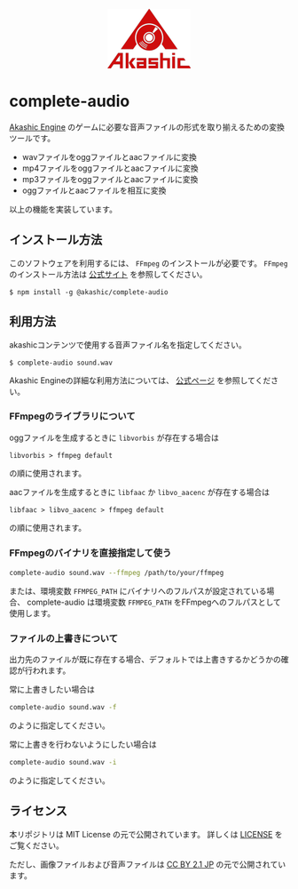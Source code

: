 <p align="center">
<img src="img/akashic.png"/>
</p>

# complete-audio

[Akashic Engine](https://akashic-games.github.io/) のゲームに必要な音声ファイルの形式を取り揃えるための変換ツールです。

* wavファイルをoggファイルとaacファイルに変換
* mp4ファイルをoggファイルとaacファイルに変換
* mp3ファイルをoggファイルとaacファイルに変換
* oggファイルとaacファイルを相互に変換

以上の機能を実装しています。

## インストール方法

このソフトウェアを利用するには、 `FFmpeg` のインストールが必要です。 `FFmpeg` のインストール方法は [公式サイト](https://www.ffmpeg.org/) を参照してください。

```
$ npm install -g @akashic/complete-audio
```

## 利用方法

akashicコンテンツで使用する音声ファイル名を指定してください。

```
$ complete-audio sound.wav
```

Akashic Engineの詳細な利用方法については、 [公式ページ](https://akashic-games.github.io/) を参照してください。


### FFmpegのライブラリについて

oggファイルを生成するときに `libvorbis` が存在する場合は

```
libvorbis > ffmpeg default
```

の順に使用されます。

aacファイルを生成するときに `libfaac` か `libvo_aacenc` が存在する場合は

```
libfaac > libvo_aacenc > ffmpeg default
```

の順に使用されます。

### FFmpegのバイナリを直接指定して使う

```sh
complete-audio sound.wav --ffmpeg /path/to/your/ffmpeg
```

または、環境変数 `FFMPEG_PATH` にバイナリへのフルパスが設定されている場合、
complete-audio は環境変数 `FFMPEG_PATH` をFFmpegへのフルパスとして使用します。

### ファイルの上書きについて

出力先のファイルが既に存在する場合、デフォルトでは上書きするかどうかの確認が行われます。

常に上書きしたい場合は

```sh
complete-audio sound.wav -f
```

のように指定してください。

常に上書きを行わないようにしたい場合は

```sh
complete-audio sound.wav -i
```

のように指定してください。

## ライセンス
本リポジトリは MIT License の元で公開されています。
詳しくは [LICENSE](./LICENSE) をご覧ください。

ただし、画像ファイルおよび音声ファイルは
[CC BY 2.1 JP](https://creativecommons.org/licenses/by/2.1/jp/) の元で公開されています。
